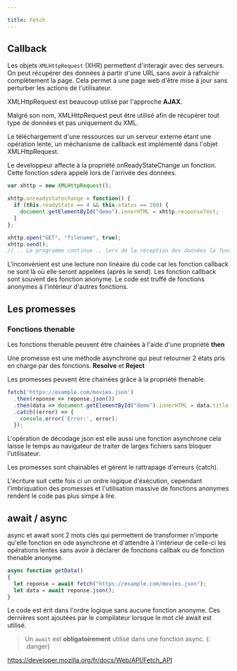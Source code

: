 ```yaml
---

title: Fetch
---
```


## Callback

Les objets `XMLHttpRequest` (XHR) permettent d'interagir avec des serveurs. On peut récupérer des données à partir d'une URL sans avoir à rafraîchir complètement la page. Cela permet à une page web d'être mise à jour sans perturber les actions de l'utilisateur.

XMLHttpRequest est beaucoup utilisé par l'approche **AJAX**.

Malgré son nom, XMLHttpRequest peut être utilisé afin de récupérer tout type de données et pas uniquement du XML.

Le téléchargement d'une ressources sur un serveur externe étant une opération lente, un méchanisme de callback est implémenté dans l'objet XMLHttpRequest.

Le developpeur affecte à la propriété onReadyStateChange un fonction. Cette fonction sdera appelé lors de l'arrivée des données.

```javascript
var xhttp = new XMLHttpRequest();

xhttp.onreadystatechange = function() {
  if (this.readyState == 4 && this.status == 200) {
    document.getElementById("demo").innerHTML = xhttp.responseText;
  }
};

xhttp.open("GET", "filename", true);
xhttp.send();
// .. Le programme continue .. lors de la réception des données la fonction dans onreadystatechange sera appelée et le traitement pourra se faire
```

L'inconvénient est une lecture non linéaire du code car les fonction callback ne sont là où elle seront appelées (après le send). Les fonction callback sont souvent des fonction anonyme. Le code est truffé de fonctions anonymes à l'intérieur d'autres fonctions.

## Les promesses

### Fonctions thenable

Les fonctions thenable peuvent être chainées à l'aide d'une propriété **then**

Une promesse est une méthode asynchrone qui peut retourner 2 états pris en charge par des fonctions.
**Resolve** et **Reject**

Les promesses peuvent être chainées grâce à la propriété thenable.

```javascript
fetch('https://example.com/movies.json')
  .then(reponse => reponse.json())
  .then(data => document.getElementById("demo").innerHTML = data.title;)
  .catch((error) => {
    console.error('Error:', error);
  });
```

L'opération de décodage json est elle aussi une fonction asynchrone cela laisse le temps au navigateur de traiter de larges fichiers sans bloquer l'utilisateur.

Les promesses sont chainables et gèrent le rattrapage d'erreurs (catch).

L'écriture suit cette fois ci un ordre logique d'éxécution, cependant l'imbriquation des promesses et l'utilisation massive de fonctions anonymes rendent le code pas plus simpe à lire.

## await / async

async et await sont 2 mots clés qui permettent de transformer n'importe qu'elle fonction en ode asynchrone et d'attendre à l'intérieur de celle-ci les opérations lentes sans avoir à déclarer de fonctions callbak ou de fonction thenable anonyme.

```javascript
async function getData()
{
  let reponse = await fetch("https://example.com/movies.json");
  let data = await reponse.json();
}
```

Le code est érit dans l'ordre logique sans aucune fonction anonyme. Ces dernières sont ajoutées par le compilateur lorsque le mot clé await est utilisé.

> Un `await` est **obligatoirement** utilisé dans une fonction async.
{: .danger}

https://developer.mozilla.org/fr/docs/Web/API/Fetch_API
